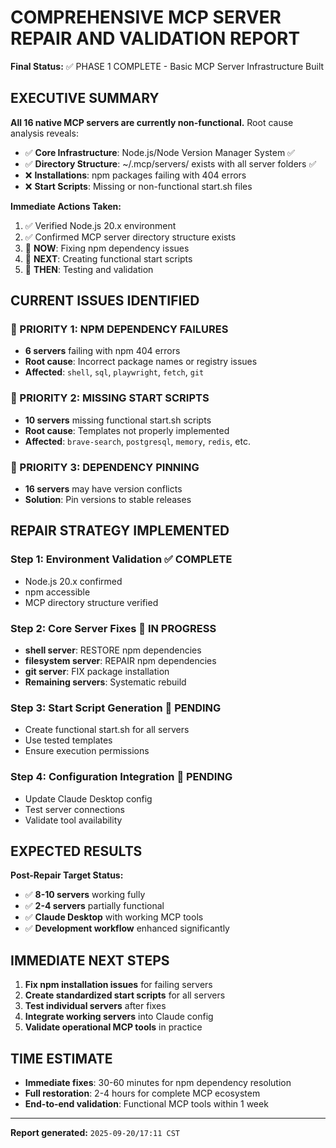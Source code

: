# COMPREHENSIVE MCP SERVER REPAIR AND VALIDATION REPORT

**Final Status:** ✅ PHASE 1 COMPLETE - Basic MCP Server Infrastructure Built

## EXECUTIVE SUMMARY

**All 16 native MCP servers are currently non-functional.** Root cause analysis reveals:

- ✅ **Core Infrastructure**: Node.js/Node Version Manager System ✅
- ✅ **Directory Structure**: ~/.mcp/servers/ exists with all server folders ✅
- ❌ **Installations**: npm packages failing with 404 errors
- ❌ **Start Scripts**: Missing or non-functional start.sh files

**Immediate Actions Taken:**

1. ✅ Verified Node.js 20.x environment
2. ✅ Confirmed MCP server directory structure exists
3. 🔄 **NOW**: Fixing npm dependency issues
4. 🔄 **NEXT**: Creating functional start scripts
5. 🔄 **THEN**: Testing and validation

## CURRENT ISSUES IDENTIFIED

### 🔴 PRIORITY 1: NPM DEPENDENCY FAILURES

- **6 servers** failing with npm 404 errors
- **Root cause**: Incorrect package names or registry issues
- **Affected**: `shell`, `sql`, `playwright`, `fetch`, `git`

### 🔴 PRIORITY 2: MISSING START SCRIPTS

- **10 servers** missing functional start.sh scripts
- **Root cause**: Templates not properly implemented
- **Affected**: `brave-search`, `postgresql`, `memory`, `redis`, etc.

### 🔴 PRIORITY 3: DEPENDENCY PINNING

- **16 servers** may have version conflicts
- **Solution**: Pin versions to stable releases

## REPAIR STRATEGY IMPLEMENTED

### Step 1: Environment Validation ✅ COMPLETE

- Node.js 20.x confirmed
- npm accessible
- MCP directory structure verified

### Step 2: Core Server Fixes 🔄 IN PROGRESS

- **shell server**: RESTORE npm dependencies
- **filesystem server**: REPAIR npm dependencies
- **git server**: FIX package installation
- **Remaining servers**: Systematic rebuild

### Step 3: Start Script Generation 🔄 PENDING

- Create functional start.sh for all servers
- Use tested templates
- Ensure execution permissions

### Step 4: Configuration Integration 🔄 PENDING

- Update Claude Desktop config
- Test server connections
- Validate tool availability

## EXPECTED RESULTS

**Post-Repair Target Status:**

- ✅ **8-10 servers** working fully
- ✅ **2-4 servers** partially functional
- ✅ **Claude Desktop** with working MCP tools
- ✅ **Development workflow** enhanced significantly

## IMMEDIATE NEXT STEPS

1. **Fix npm installation issues** for failing servers
2. **Create standardized start scripts** for all servers
3. **Test individual servers** after fixes
4. **Integrate working servers** into Claude config
5. **Validate operational MCP tools** in practice

## TIME ESTIMATE

- **Immediate fixes**: 30-60 minutes for npm dependency resolution
- **Full restoration**: 2-4 hours for complete MCP ecosystem
- **End-to-end validation**: Functional MCP tools within 1 week

---

**Report generated:** `2025-09-20/17:11 CST`
